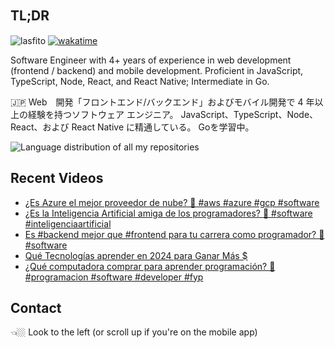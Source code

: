 
## TL;DR 　

<img src="https://komarev.com/ghpvc/?username=lasfito&label=Profile%20views&color=0e75b6&style=flat" alt="lasfito" />  [![wakatime](https://wakatime.com/badge/user/5f64052e-88c6-4b16-a87a-e9f52142e69a.svg)](https://wakatime.com/@5f64052e-88c6-4b16-a87a-e9f52142e69a)

Software Engineer with 4+ years of experience in web development (frontend / backend) and mobile development. Proficient in JavaScript, TypeScript, Node, React, and React Native; Intermediate in Go. 

🇯🇵 Web　開発「フロントエンド/バックエンド」およびモバイル開発で 4 年以上の経験を持つソフトウェア エンジニア。 JavaScript、TypeScript、Node、React、および React Native に精通している。 Goを学習中。

<img align="center" src="https://github-readme-stats-6vqzxcuwk-lasfito.vercel.app/api/top-langs?username=lasfito&show_icons=true&locale=es&layout=compact&langs_count=6&theme=nord&custom_title=All+of+my+Repositories" alt="Language distribution of all my repositories" /> 

## Recent Videos
<!-- BLOG-POST-LIST:START -->
- [¿Es Azure el mejor proveedor de nube? 🤔 #aws #azure #gcp #software](https://www.youtube.com/watch?v=MCOgOjZEJ3A)
- [¿Es la Inteligencia Artificial amiga de los programadores? 🤔 #software #inteligenciaartificial](https://www.youtube.com/watch?v=SN8G26lkuEo)
- [Es #backend mejor que #frontend para tu carrera como programador? 🤔 #software](https://www.youtube.com/watch?v=9bOVLs1fM8I)
- [Qué Tecnologías aprender en 2024 para Ganar Más $](https://www.youtube.com/watch?v=_d94GgVoRgM)
- [¿Qué computadora comprar para aprender programación? 🤔 #programacion #software #developer #fyp](https://www.youtube.com/watch?v=f6-Uwfz0PqA)
<!-- BLOG-POST-LIST:END -->

## Contact

👈🏼 Look to the left (or scroll up if you're on the mobile app)









  

